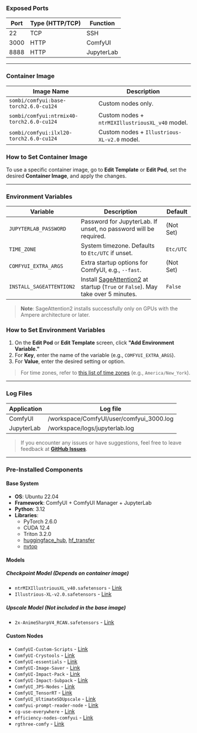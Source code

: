 ### Exposed Ports

| Port | Type (HTTP/TCP) | Function     |
|------|-----------------|--------------|
| 22   | TCP             | SSH          |
| 3000 | HTTP            | ComfyUI      |
| 8888 | HTTP            | JupyterLab  |

---

### Container Image

| Image Name | Description                      |
| ---------- | -------------------------------- |
| `sombi/comfyui:base-torch2.6.0-cu124`     | Custom nodes only.               |
| `sombi/comfyui:ntrmix40-torch2.6.0-cu124` | Custom nodes + `ntrMIXIllustriousXL_v40` model. |
| `sombi/comfyui:ilxl20-torch2.6.0-cu124`   | Custom nodes + `Illustrious-XL-v2.0` model.   |

### How to Set Container Image

To use a specific container image, go to **Edit Template** or **Edit Pod**, set the desired **Container Image**, and apply the changes.

---

### Environment Variables

| Variable                   | Description                                                                    | Default        |
|----------------------------|--------------------------------------------------------------------------------|----------------|
| `JUPYTERLAB_PASSWORD`      | Password for JupyterLab. If unset, no password will be required.               | (Not Set)      |
| `TIME_ZONE`                | System timezone. Defaults to `Etc/UTC` if unset.                               | `Etc/UTC`      |
| `COMFYUI_EXTRA_ARGS`       | Extra startup options for ComfyUI, e.g., `--fast`.                             | (Not Set)      |
| `INSTALL_SAGEATTENTION2`    | Install [SageAttention2](https://github.com/thu-ml/SageAttention) at startup (`True` or `False`). May take over 5 minutes. | `False`         |

> **Note**: SageAttention2 installs successfully only on GPUs with the Ampere architecture or later.

### How to Set Environment Variables

1. On the **Edit Pod** or **Edit Template** screen, click **"Add Environment Variable."**
2. For **Key**, enter the name of the variable (e.g., `COMFYUI_EXTRA_ARGS`).
3. For **Value**, enter the desired setting or option.

> For time zones, refer to [this list of time zones](https://en.wikipedia.org/wiki/List_of_tz_database_time_zones) (e.g., `America/New_York`).

---

### Log Files

| Application | Log file                         |
|-------------|----------------------------------|
| ComfyUI     | /workspace/ComfyUI/user/comfyui_3000.log    |
| JupyterLab  | /workspace/logs/jupyterlab.log      |

> If you encounter any issues or have suggestions, feel free to leave feedback at **[GitHub Issues](https://github.com/somb1/ComfyUI-Docker-RP/issues)**.

---

### **Pre-Installed Components**

#### **Base System**

- **OS**: Ubuntu 22.04
- **Framework**: ComfyUI + ComfyUI Manager + JupyterLab
- **Python**: 3.12
- **Libraries**:
  - PyTorch 2.6.0
  - CUDA 12.4
  - Triton 3.2.0
  - [huggingface_hub](https://huggingface.co/docs/huggingface_hub/index), [hf_transfer](https://huggingface.co/docs/huggingface_hub/index)
  - [nvtop](https://github.com/Syllo/nvtop)

#### **Models**

##### **Checkpoint Model** (Depends on container image)

- `ntrMIXIllustriousXL_v40.safetensors` - [Link](https://civitai.com/models/926443?modelVersionId=1061268)
- `Illustrious-XL-v2.0.safetensors` - [Link](https://huggingface.co/OnomaAIResearch/Illustrious-XL-v2.0)

##### **Upscale Model** (Not included in the base image)

- `2x-AnimeSharpV4_RCAN.safetensors` - [Link](https://huggingface.co/Kim2091/2x-AnimeSharpV4)

#### **Custom Nodes**  

- `ComfyUI-Custom-Scripts` - [Link](https://github.com/pythongosssss/ComfyUI-Custom-Scripts)  
- `ComfyUI-Crystools` - [Link](https://github.com/crystian/ComfyUI-Crystools)  
- `ComfyUI-essentials` - [Link](https://github.com/cubiq/ComfyUI_essentials)  
- `ComfyUI-Image-Saver` - [Link](https://github.com/alexopus/ComfyUI-Image-Saver)  
- `ComfyUI-Impact-Pack` - [Link](https://github.com/ltdrdata/ComfyUI-Impact-Pack)  
- `ComfyUI-Impact-Subpack` - [Link](https://github.com/ltdrdata/ComfyUI-Impact-Subpack)  
- `ComfyUI_JPS-Nodes` - [Link](https://github.com/JPS-GER/ComfyUI_JPS-Nodes)  
- `ComfyUI_TensorRT` - [Link](https://github.com/comfyanonymous/ComfyUI_TensorRT)  
- `ComfyUI_UltimateSDUpscale` - [Link](https://github.com/ssitu/ComfyUI_UltimateSDUpscale)  
- `comfyui-prompt-reader-node` - [Link](https://github.com/receyuki/comfyui-prompt-reader-node)  
- `cg-use-everywhere` - [Link](https://github.com/chrisgoringe/cg-use-everywhere)  
- `efficiency-nodes-comfyui` - [Link](https://github.com/jags111/efficiency-nodes-comfyui)  
- `rgthree-comfy` - [Link](https://github.com/rgthree/rgthree-comfy)
